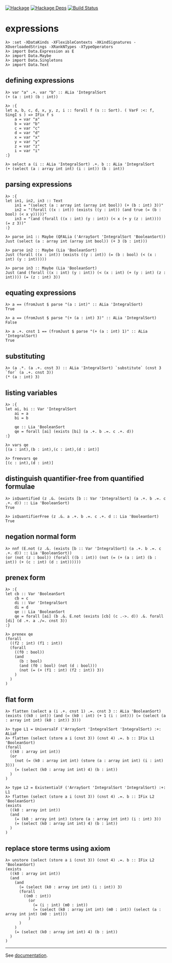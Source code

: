 [![Hackage](https://img.shields.io/hackage/v/expressions.svg)](https://hackage.haskell.org/package/expressions)
[![Hackage Deps](https://img.shields.io/hackage-deps/v/expressions.svg)](https://packdeps.haskellers.com/feed?needle=expressions)
[![Build Status](https://travis-ci.org/jakubdaniel/expressions.svg?branch=master)](https://travis-ci.org/jakubdaniel/expressions)

# expressions

    λ> :set -XDataKinds -XFlexibleContexts -XKindSignatures -XOverloadedStrings -XRankNTypes -XTypeOperators
    λ> import Data.Expression as E
    λ> import Data.Maybe
    λ> import Data.Singletons
    λ> import Data.Text

## defining expressions

    λ> var "a" .+. var "b" :: ALia 'IntegralSort
    (+ (a : int) (b : int))

    λ> :{
    let a, b, c, d, x, y, z, i :: forall f (s :: Sort). ( VarF :<: f, SingI s ) => IFix f s
        a = var "a"
        b = var "b"
        c = var "c"
        d = var "d"
        x = var "x"
        y = var "y"
        z = var "z"
        i = var "i"
    :}

    λ> select a (i :: ALia 'IntegralSort) .+. b :: ALia 'IntegralSort
    (+ (select (a : array int int) (i : int)) (b : int))

## parsing expressions

    λ> :{
    let in1, in2, in3 :: Text
        in1 = "(select (a : array int (array int bool)) (+ (b : int) 3))"
        in2 = "(forall ((x : int)) (exists ((y : int)) (and true (= (b : bool) (< x y)))))"
        in3 = "(and (forall ((x : int) (y : int)) (< x (+ y (z : int)))) (= z 3))"
    :}

    λ> parse in1 :: Maybe (QFALia ('ArraySort 'IntegralSort 'BooleanSort))
    Just (select (a : array int (array int bool)) (+ 3 (b : int)))

    λ> parse in2 :: Maybe (Lia 'BooleanSort)
    Just (forall ((x : int)) (exists ((y : int)) (= (b : bool) (< (x : int) (y : int)))))

    λ> parse in3 :: Maybe (Lia 'BooleanSort)
    Just (and (forall ((x : int) (y : int)) (< (x : int) (+ (y : int) (z : int)))) (= (z : int) 3))

## equating expressions

    λ> a == (fromJust $ parse "(a : int)" :: ALia 'IntegralSort)
    True

    λ> a == (fromJust $ parse "(+ (a : int) 3)" :: ALia 'IntegralSort)
    False

    λ> a .+. cnst 1 == (fromJust $ parse "(+ (a : int) 1)" :: ALia 'IntegralSort)
    True

## substituting

    λ> (a .*. (a .+. cnst 3) :: ALia 'IntegralSort) `substitute` (cnst 3 `for` (a .+. cnst 3))
    (* (a : int) 3)

## listing variables

    λ> :{
    let ai, bi :: Var 'IntegralSort
        ai = a
        bi = b
    
        qe :: Lia 'BooleanSort
        qe = forall [ai] (exists [bi] (a .+. b .=. c .+. d))
    :}

    λ> vars qe
    [(a : int),(b : int),(c : int),(d : int)]

    λ> freevars qe
    [(c : int),(d : int)]

## distinguish quantifier-free from quantified formulae

    λ> isQuantified (z .&. (exists [b :: Var 'IntegralSort] (a .+. b .=. c .+. d)) :: Lia 'BooleanSort)
    True

    λ> isQuantifierFree (z .&. a .+. b .=. c .+. d :: Lia 'BooleanSort)
    True

## negation normal form

    λ> nnf (E.not (z .&. (exists [b :: Var 'IntegralSort] (a .+. b .=. c .+. d)) :: Lia 'BooleanSort))
    (or (not (z : bool)) (forall ((b : int)) (not (= (+ (a : int) (b : int)) (+ (c : int) (d : int))))))

## prenex form

    λ> :{
    let cb :: Var 'BooleanSort
        cb = c
        di :: Var 'IntegralSort
        di = d
        qe :: Lia 'BooleanSort
        qe = forall [ai] (b .&. E.not (exists [cb] (c .->. d)) .&. forall [di] (d .+. a ./=. cnst 3))
    :}

    λ> prenex qe
    (forall
      ((f2 : int) (f1 : int))
      (forall
        ((f0 : bool))
        (and
          (b : bool)
          (and (f0 : bool) (not (d : bool)))
          (not (= (+ (f1 : int) (f2 : int)) 3))
        )
      )
    )

## flat form

    λ> flatten (select a (i .+. cnst 1) .=. cnst 3 :: ALia 'BooleanSort)
    (exists ((k0 : int)) (and (= (k0 : int) (+ 1 (i : int))) (= (select (a : array int int) (k0 : int)) 3)))

    λ> type L1 = UniversalF ('ArraySort 'IntegralSort 'IntegralSort) :+: ALiaF
    λ> flatten (select (store a i (cnst 3)) (cnst 4) .=. b :: IFix L1 'BooleanSort)
    (forall
      ((k0 : array int int))
      (or
        (not (= (k0 : array int int) (store (a : array int int) (i : int) 3)))
        (= (select (k0 : array int int) 4) (b : int))
      )
    )

    λ> type L2 = ExistentialF ('ArraySort 'IntegralSort 'IntegralSort) :+: L1
    λ> flatten (select (store a i (cnst 3)) (cnst 4) .=. b :: IFix L2 'BooleanSort)
    (exists
      ((k0 : array int int))
      (and
        (= (k0 : array int int) (store (a : array int int) (i : int) 3))
        (= (select (k0 : array int int) 4) (b : int))
      )
    )

## replace store terms using axiom

    λ> unstore (select (store a i (cnst 3)) (cnst 4) .=. b :: IFix L2 'BooleanSort)
    (exists
      ((k0 : array int int))
      (and
        (and
          (= (select (k0 : array int int) (i : int)) 3)
          (forall
            ((m0 : int))
              (or
                (= (i : int) (m0 : int))
                (= (select (k0 : array int int) (m0 : int)) (select (a : array int int) (m0 : int)))
              )
          )
        )
        (= (select (k0 : array int int) 4) (b : int))
      )
    )

---

See [documentation](https://jakubdaniel.github.io/expressions/).
